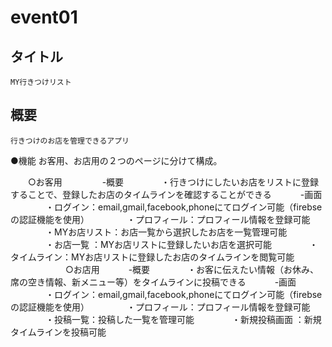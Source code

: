 # event01

## タイトル 
    MY行きつけリスト

## 概要
    行きつけのお店を管理できるアプリ
    
●機能
    お客用、お店用の２つのページに分けて構成。

　　○お客用 　
　　　-概要 
　　　　・行きつけにしたいお店をリストに登録することで、登録したお店のタイムラインを確認することができる 
　　　-画面 
　　　　・ログイン：email,gmail,facebook,phoneにてログイン可能（firebseの認証機能を使用）
　　　　・プロフィール：プロフィール情報を登録可能
　　　　・MYお店リスト：お店一覧から選択したお店を一覧管理可能
　　　　・お店一覧 ：MYお店リストに登録したいお店を選択可能
　　　　・タイムライン：MYお店リストに登録したお店のタイムラインを閲覧可能
　　　　
　　○お店用 
　　　-概要 
　　　　・お客に伝えたい情報（お休み、席の空き情報、新メニュー等）をタイムラインに投稿できる
　　　-画面
　　　　・ログイン：email,gmail,facebook,phoneにてログイン可能（firebseの認証機能を使用）
　　　　・プロフィール：プロフィール情報を登録可能
　　　　・投稿一覧：投稿した一覧を管理可能
　　　　・新規投稿画面 ：新規タイムラインを投稿可能


